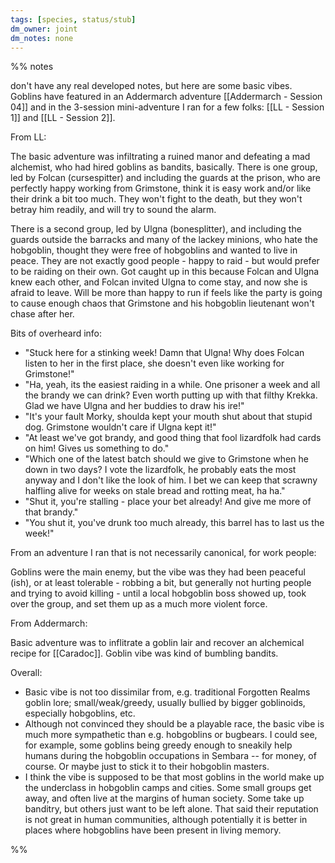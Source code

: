 ```yaml
---
tags: [species, status/stub]
dm_owner: joint
dm_notes: none
---
```


%% notes

don't have any real developed notes, but here are some basic vibes. Goblins have featured in an Addermarch adventure [[Addermarch - Session 04]] and in the 3-session mini-adventure I ran for a few folks: [[LL - Session 1]] and [[LL - Session 2]].

From LL:

The basic adventure was infiltrating a ruined manor and defeating a mad alchemist, who had hired goblins as bandits, basically. 
There is one group, led by Folcan (cursespitter) and including the guards at the prison, who are perfectly happy working from Grimstone, think it is easy work and/or like their drink a bit too much. They won't fight to the death, but they won't betray him readily, and will try to sound the alarm.

There is a second group, led by Ulgna (bonesplitter), and including the guards outside the barracks and many of the lackey minions, who hate the hobgoblin, thought they were free of hobgoblins and wanted to live in peace. They are not exactly good people - happy to raid - but would prefer to be raiding on their own. Got caught up in this because Folcan and Ulgna knew each other, and Folcan invited Ulgna to come stay, and now she is afraid to leave. Will be more than happy to run if feels like the party is going to cause enough chaos that Grimstone and his hobgoblin lieutenant won't chase after her. 

Bits of overheard info:
- "Stuck here for a stinking week! Damn that Ulgna! Why does Folcan listen to her in the first place, she doesn't even like working for Grimstone!"
- "Ha, yeah, its the easiest raiding in a while. One prisoner a week and all the brandy we can drink? Even worth putting up with that filthy Krekka. Glad we have Ulgna and her buddies to draw his ire!"
- "It's your fault Morky, shoulda kept your mouth shut about that stupid dog. Grimstone wouldn't care if Ulgna kept it!"
- "At least we've got brandy, and good thing that fool lizardfolk had cards on him! Gives us something to do."
- "Which one of the latest batch should we give to Grimstone when he down in two days? I vote the lizardfolk, he probably eats the most anyway and I don't like the look of him. I bet we can keep that scrawny halfling alive for weeks on stale bread and rotting meat, ha ha."
- "Shut it, you're stalling - place your bet already! And give me more of that brandy."
- "You shut it, you've drunk too much already, this barrel has to last us the week!"

From an adventure I ran that is not necessarily canonical, for work people:

Goblins were the main enemy, but the vibe was they had been peaceful (ish), or at least tolerable - robbing a bit, but generally not hurting people and trying to avoid killing - until a local hobgoblin boss showed up, took over the group, and set them up as a much more violent force. 

From Addermarch:

Basic adventure was to inflitrate a goblin lair and recover an alchemical recipe for [[Caradoc]]. Goblin vibe was kind of bumbling bandits.

Overall:

- Basic vibe is not too dissimilar from, e.g. traditional Forgotten Realms goblin lore; small/weak/greedy, usually bullied by bigger goblinoids, especially hobgoblins, etc. 
- Although not convinced they should be a playable race, the basic vibe is much more sympathetic than e.g. hobgoblins or bugbears. I could see, for example, some goblins being greedy enough to sneakily help humans during the hobgoblin occupations in Sembara -- for money, of course. Or maybe just to stick it to their hobgoblin masters. 
- I think the vibe is supposed to be that most goblins in the world make up the underclass in hobgoblin camps and cities. Some small groups get away, and often live at the margins of human society. Some take up banditry, but others just want to be left alone. That said their reputation is not great in human communities, although potentially it is better in places where hobgoblins have been present in living memory. 

%%